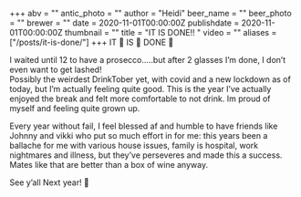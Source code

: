 +++
abv = ""
antic_photo = ""
author = "Heidi"
beer_name = ""
beer_photo = ""
brewer = ""
date = 2020-11-01T00:00:00Z
publishdate = 2020-11-01T00:00:00Z
thumbnail = ""
title = "IT IS DONE!! "
video = ""
aliases = ["/posts/it-is-done/"]
+++
IT 👏 IS 👏 DONE 👏

I waited until 12 to have a prosecco.....but after 2 glasses I’m done, I don’t even want to get lashed!   
Possibly the weirdest DrinkTober yet, with covid and a new lockdown as of today, but I’m actually feeling quite good. This is the year I’ve actually enjoyed the break and felt more comfortable to not drink. Im proud of myself and feeling quite grown up. 

Every year without fail, I feel blessed af and humble to have friends like Johnny and vikki who put so much effort in for me: this years been a ballache for me with various house issues, family is hospital, work nightmares and illness, but they’ve perseveres and made this a success. Mates like that are better than a box of wine anyway. 

See y’all Next year! 💙
